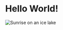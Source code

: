 # Hello World!
![Sunrise on an ice lake](https://pic1.zhimg.com/v2-e0ca937a1d3296e7463aa0aa096bef48_r.jpg)
